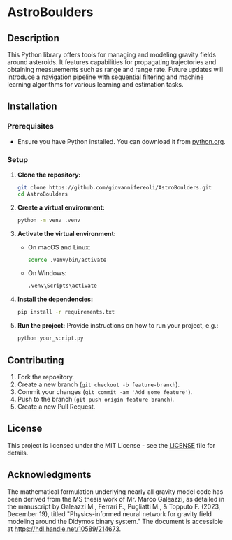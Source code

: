 # AstroBoulders

## Description
This Python library offers tools for managing and modeling gravity fields around asteroids. It features capabilities for propagating trajectories and obtaining measurements such as range and range rate. Future updates will introduce a navigation pipeline with sequential filtering and machine learning algorithms for various learning and estimation tasks.

## Installation

### Prerequisites
- Ensure you have Python installed. You can download it from [python.org](https://www.python.org/).

### Setup

1. **Clone the repository:**
   ```sh
   git clone https://github.com/giovannifereoli/AstroBoulders.git
   cd AstroBoulders
   ```

2. **Create a virtual environment:**
   ```sh
   python -m venv .venv
   ```

3. **Activate the virtual environment:**
   - On macOS and Linux:
     ```sh
     source .venv/bin/activate
     ```
   - On Windows:
     ```sh
     .venv\Scripts\activate
     ```

4. **Install the dependencies:**
   ```sh
   pip install -r requirements.txt
   ```

5. **Run the project:**
   Provide instructions on how to run your project, e.g.:
   ```sh
   python your_script.py
   ```

## Contributing
1. Fork the repository.
2. Create a new branch (`git checkout -b feature-branch`).
3. Commit your changes (`git commit -am 'Add some feature'`).
4. Push to the branch (`git push origin feature-branch`).
5. Create a new Pull Request.

## License
This project is licensed under the MIT License - see the [LICENSE](LICENSE.md) file for details.

## Acknowledgments
The mathematical formulation underlying nearly all gravity model code has been derived from the MS thesis work of Mr. Marco Galeazzi, as detailed in the manuscript by Galeazzi M., Ferrari F., Pugliatti M., & Topputo F. (2023, December 19), titled "Physics-informed neural network for gravity field modeling around the Didymos binary system." The document is accessible at https://hdl.handle.net/10589/214673.
